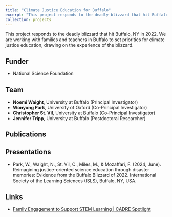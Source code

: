 ```yaml
---
title: "Climate Justice Education for Buffalo"
excerpt: "This project responds to the deadly blizzard that hit Buffalo, NY in 2022. We are working with families and teachers in Buffalo to set priorities for climate justice education, drawing on the experience of the blizzard <br/><br/><img src='/images/buffalo.jpeg' width='350'>"
collection: projects
---
```


This project responds to the deadly blizzard that hit Buffalo, NY in 2022. We are working with families and teachers in Buffalo to set priorities for climate justice education, drawing on the experience of the blizzard.

## Funder <br/>
* National Science Foundation

## Team <br/>
* **Noemi Waight**, University at Buffalo (Principal Investigator) <br/>
* **Wonyong Park**, University of Oxford (Co-Principal Investigator) <br/>
* **Christopher St. Vil**, University at Buffalo (Co-Principal Investigator) <br/>
* **Jennifer Tripp**, University at Buffalo (Postdoctoral Researcher) <br/>

## Publications <br/>

## Presentations <br/>
* Park, W., Waight, N., St. Vil, C., Miles, M., & Mozaffari, F. (2024, June). Reimagining justice-oriented science education through disaster memories: Evidence from the Buffalo Blizzard of 2022. International Society of the Learning Sciences (ISLS), Buffalo, NY, USA.

## Links <br/>
* [Family Engagement to Support STEM Learning | CADRE Spotlight](https://cadrek12.org/spotlight/family-engagement-stem-learning#waight)
